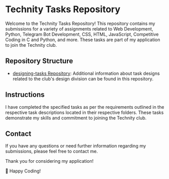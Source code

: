 # Technity Tasks Repository

Welcome to the Technity Tasks Repository! This repository contains my submissions for a variety of assignments related to Web Development, Python, Telegram Bot Development, CSS, HTML, JavaScript, Competitive Coding in C and Python, and more. These tasks are part of my application to join the Technity club.

## Repository Structure

- [designing-tasks Repository](https://github.com/aloukikjoshi/designing-tasks): Additional information about task designs related to the club's design division can be found in this repository.

## Instructions

I have completed the specified tasks as per the requirements outlined in the respective task descriptions located in their respective folders. These tasks demonstrate my skills and commitment to joining the Technity club.

## Contact

If you have any questions or need further information regarding my submissions, please feel free to contact me.

Thank you for considering my application!

🚀 Happy Coding!
